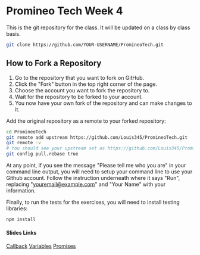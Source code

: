 # Promineo Tech Week 4

This is the git repository for the class. It will be updated on a class by class basis.

```bash
git clone https://github.com/YOUR-USERNAME/PromineoTech.git
```

## How to Fork a Repository

1. Go to the repository that you want to fork on GitHub.
2. Click the "Fork" button in the top right corner of the page.
3. Choose the account you want to fork the repository to.
4. Wait for the repository to be forked to your account.
5. You now have your own fork of the repository and can make changes to it.

Add the original repository as a remote to your forked repository:

```bash
cd PromineoTech
git remote add upstream https://github.com/Louis345/PromineoTech.git
git remote -v
# You should see your upstream set as https://github.com/Louis345/PromineoTech.git
git config pull.rebase true
```

At any point, if you see the message "Please tell me who you are" in your command line output, you will need to setup your command line to use your Github account. Follow the instruction underneath where it says "Run", replacing "youremail@example.com" and "Your Name" with your information.

Finally, to run the tests for the exercises, you will need to install testing libraries:

```bash
npm install
```

#### Slides Links

[Callback](https://slides.com/jamaltaylor/deck-2a39e3)
[Variables](https://slides.com/jamaltaylor/deck-dbca4e)
[Promises](https://slides.com/jamaltaylor/deck-1da105)
